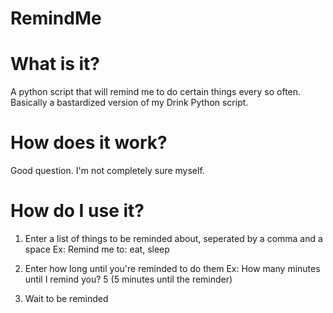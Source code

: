 # RemindMe

# What is it?
A python script that will remind me to do certain things every so often. Basically a bastardized version of my Drink Python script.

# How does it work?
Good question. I'm not completely sure myself.

# How do I use it?
1. Enter a list of things to be reminded about, seperated by a comma and a space
    Ex: Remind me to: eat, sleep

2. Enter how long until you're reminded to do them
    Ex: How many minutes until I remind you? 5
    (5 minutes until the reminder)

3. Wait to be reminded